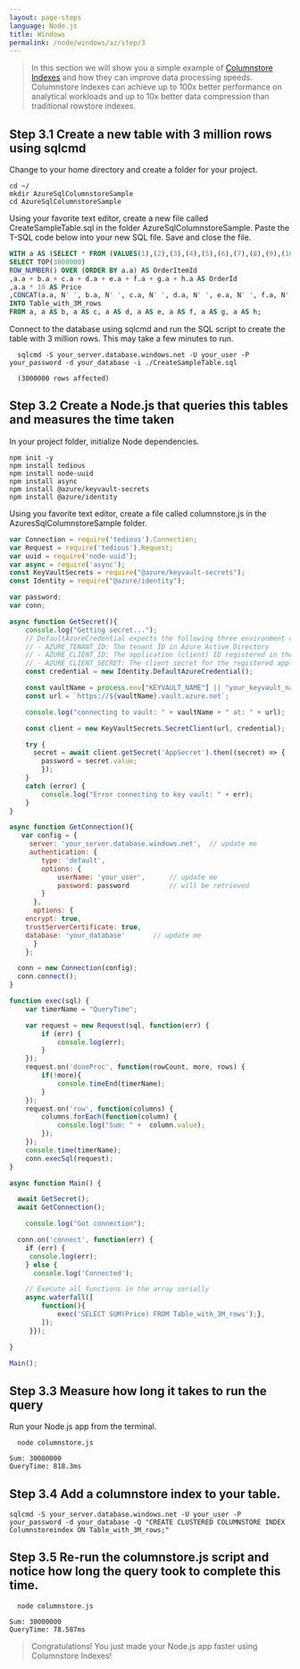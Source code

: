 ```yaml
---
layout: page-steps
language: Node.js
title: Windows
permalink: /node/windows/az/step/3
---
```


> In this section we will show you a simple example of [Columnstore Indexes](https://docs.microsoft.com/en-us/sql/relational-databases/indexes/columnstore-indexes-overview) and how they can improve data processing speeds. Columnstore Indexes can achieve up to 100x better performance on analytical workloads and up to 10x better data compression than traditional rowstore indexes.

## Step 3.1 Create a new table with 3 million rows using sqlcmd

Change to your home directory and create a folder for your project.

```terminal
cd ~/
mkdir AzureSqlColumnstoreSample
cd AzureSqlColumnstoreSample
```

Using your favorite text editor, create a new file called CreateSampleTable.sql in the folder AzureSqlColumnstoreSample. Paste the T-SQL code below into your new SQL file. Save and close the file.

```SQL
WITH a AS (SELECT * FROM (VALUES(1),(2),(3),(4),(5),(6),(7),(8),(9),(10)) AS a(a))
SELECT TOP(3000000)
ROW_NUMBER() OVER (ORDER BY a.a) AS OrderItemId 
,a.a + b.a + c.a + d.a + e.a + f.a + g.a + h.a AS OrderId
,a.a * 10 AS Price
,CONCAT(a.a, N' ', b.a, N' ', c.a, N' ', d.a, N' ', e.a, N' ', f.a, N' ', g.a, N' ', h.a) AS ProductName
INTO Table_with_3M_rows
FROM a, a AS b, a AS c, a AS d, a AS e, a AS f, a AS g, a AS h;
```

Connect to the database using sqlcmd and run the SQL script to create the table with 3 million rows. This may take a few minutes to run.

```terminal
  sqlcmd -S your_server.database.windows.net -U your_user -P your_password -d your_database -i ./CreateSampleTable.sql
```

```results
  (3000000 rows affected)
```

## Step 3.2 Create a Node.js that queries this tables and measures the time taken

In your project folder, initialize Node dependencies.

```terminal
npm init -y
npm install tedious
npm install node-uuid
npm install async
npm install @azure/keyvault-secrets
npm install @azure/identity
```

Using you favorite text editor, create a file called columnstore.js in the AzuresSqlColumnstoreSample folder.

```javascript
var Connection = require('tedious').Connection;
var Request = require('tedious').Request;
var uuid = require('node-uuid');
var async = require('async');
const KeyVaultSecrets = require("@azure/keyvault-secrets");
const Identity = require("@azure/identity");

var password;
var conn;

async function GetSecret(){
	console.log("Getting secret...");
  	// DefaultAzureCredential expects the following three environment variables:
  	// - AZURE_TENANT_ID: The tenant ID in Azure Active Directory
  	// - AZURE_CLIENT_ID: The application (client) ID registered in the AAD tenant
  	// - AZURE_CLIENT_SECRET: The client secret for the registered application
  	const credential = new Identity.DefaultAzureCredential();

	const vaultName = process.env["KEYVAULT_NAME"] || "your_keyvault_name";
  	const url = `https://${vaultName}.vault.azure.net`;

	console.log("connecting to vault: " + vaultName + " at: " + url);

	const client = new KeyVaultSecrets.SecretClient(url, credential);

	try {
	  secret = await client.getSecret('AppSecret').then((secret) => { 
		password = secret.value;
		});
	}
	catch (error) {
		console.log("Error connecting to key vault: " + err);
	}
}

async function GetConnection(){
   var config = {
     server: 'your_server.database.windows.net',  // update me
     authentication: {
        type: 'default',
        options: {
            userName: 'your_user', 		// update me
            password: password 			// will be retrieved
        }
      },
      options: {
	encrypt: true, 
	trustServerCertificate: true,
	database: 'your_database'		// update me
      }
    };

  conn = new Connection(config);
  conn.connect();
}

function exec(sql) {
    var timerName = "QueryTime";

    var request = new Request(sql, function(err) {
        if (err) {
            console.log(err);
        }
    });
    request.on('doneProc', function(rowCount, more, rows) {
        if(!more){
            console.timeEnd(timerName);
        }
    });
    request.on('row', function(columns) {
        columns.forEach(function(column) {
            console.log("Sum: " +  column.value);
        });
    });
    console.time(timerName);
    conn.execSql(request);
}

async function Main() {

  await GetSecret();
  await GetConnection();

	console.log("Got connection");

  conn.on('connect', function(err) {
    if (err) {
     console.log(err);
    } else {
      console.log('Connected');

    // Execute all functions in the array serially
    async.waterfall([
        function(){
            exec('SELECT SUM(Price) FROM Table_with_3M_rows');},
        ]);
     }});

}

Main();
```

## Step 3.3 Measure how long it takes to run the query

Run your Node.js app from the terminal.

```terminal
  node columnstore.js
```

```results
Sum: 30000000
QueryTime: 818.3ms
```

## Step 3.4 Add a columnstore index to your table.

```terminal
sqlcmd -S your_server.database.windows.net -U your_user -P your_password -d your_database -Q "CREATE CLUSTERED COLUMNSTORE INDEX Columnstoreindex ON Table_with_3M_rows;"
```

## Step 3.5 Re-run the columnstore.js script and notice how long the query took to complete this time.


```terminal
  node columnstore.js
```

```results
Sum: 30000000
QueryTime: 78.587ms
```

> Congratulations! You just made your Node.js app faster using Columnstore Indexes!

